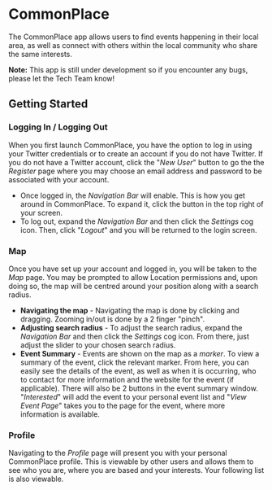 # CommonPlace
The CommonPlace app allows users to find events happening in their local area, as well as connect with others within the local community who share the same interests.

**Note:** This app is still under development so if you encounter any bugs, please let the Tech Team know!

## Getting Started

### Logging In / Logging Out
When you first launch CommonPlace, you have the option to log in using your Twitter credentials or to create an account if you do not have Twitter. If you do not have a Twitter account, click the "*New User*" button to go the the *Register* page where you may choose an email address and password to be associated with your account.
* Once logged in, the *Navigation Bar* will enable. This is how you get around in CommonPlace. To expand it, click the button in the top right of your screen.
* To log out, expand the *Navigation Bar* and then click the *Settings* cog icon. Then, click "*Logout*" and you will be returned to the login screen.

### Map
Once you have set up your account and logged in, you will be taken to the *Map* page. You may be prompted to allow Location permissions and, upon doing so, the map will be centred around your position along with a search radius.
* __Navigating the map__ - Navigating the map is done by clicking and dragging. Zooming in/out is done by a 2 finger "pinch".
* __Adjusting search radius__ - To adjust the search radius, expand the *Navigation Bar* and then click the *Settings* cog icon. From there, just adjust the slider to your chosen search radius.
* __Event Summary__ - Events are shown on the map as a *marker*. To view a summary of the event, click the relevant marker. From here, you can easily see the details of the event, as well as when it is occurring, who to contact for more information and the website for the event (if applicable). There will also be 2 buttons in the event summary window. "*Interested*" will add the event to your personal event list and "*View Event Page*" takes you to the page for the event, where more information is available.

### Profile
Navigating to the *Profile* page will present you with your personal CommonPlace profile. This is viewable by other users and allows them to see who you are, where you are based and your interests. Your following list is also viewable.